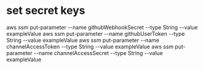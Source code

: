 # set secret keys
aws ssm put-parameter --name githubWebhookSecret --type String --value exampleValue
aws ssm put-parameter --name githubUserToken --type String --value exampleValue
aws ssm put-parameter --name channelAccessToken --type String --value exampleValue
aws ssm put-parameter --name channelAccessSecret --type String --value exampleValue
